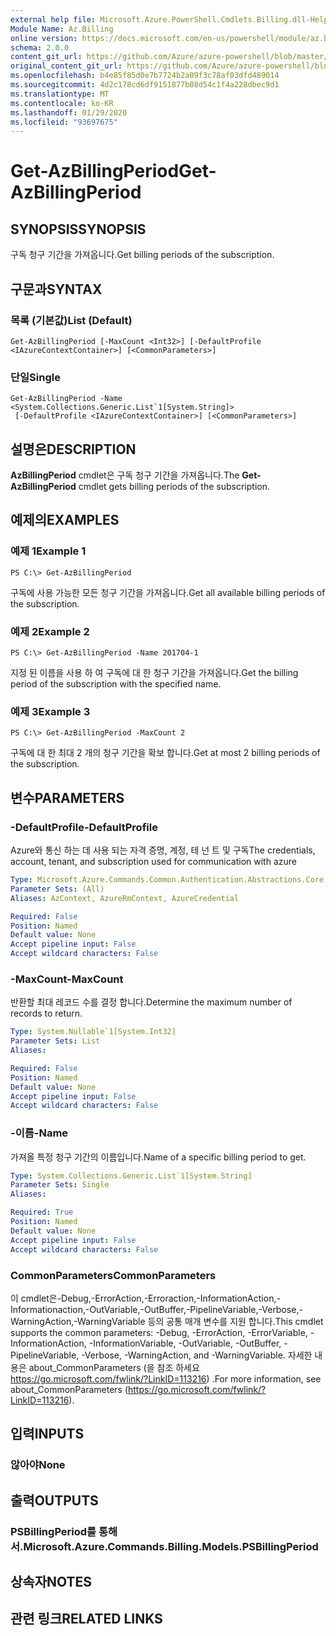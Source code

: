 ```yaml
---
external help file: Microsoft.Azure.PowerShell.Cmdlets.Billing.dll-Help.xml
Module Name: Az.Billing
online version: https://docs.microsoft.com/en-us/powershell/module/az.billing/get-azbillingperiod
schema: 2.0.0
content_git_url: https://github.com/Azure/azure-powershell/blob/master/src/Billing/Billing/help/Get-AzBillingPeriod.md
original_content_git_url: https://github.com/Azure/azure-powershell/blob/master/src/Billing/Billing/help/Get-AzBillingPeriod.md
ms.openlocfilehash: b4e85f85d0e7b7724b2a09f3c78af03dfd489014
ms.sourcegitcommit: 4d2c178cd6df9151877b08d54c1f4a228dbec9d1
ms.translationtype: MT
ms.contentlocale: ko-KR
ms.lasthandoff: 01/29/2020
ms.locfileid: "93697675"
---
```

# <span data-ttu-id="35733-101">Get-AzBillingPeriod</span><span class="sxs-lookup"><span data-stu-id="35733-101">Get-AzBillingPeriod</span></span>

## <span data-ttu-id="35733-102">SYNOPSIS</span><span class="sxs-lookup"><span data-stu-id="35733-102">SYNOPSIS</span></span>
<span data-ttu-id="35733-103">구독 청구 기간을 가져옵니다.</span><span class="sxs-lookup"><span data-stu-id="35733-103">Get billing periods of the subscription.</span></span>

## <span data-ttu-id="35733-104">구문과</span><span class="sxs-lookup"><span data-stu-id="35733-104">SYNTAX</span></span>

### <span data-ttu-id="35733-105">목록 (기본값)</span><span class="sxs-lookup"><span data-stu-id="35733-105">List (Default)</span></span>
```
Get-AzBillingPeriod [-MaxCount <Int32>] [-DefaultProfile <IAzureContextContainer>] [<CommonParameters>]
```

### <span data-ttu-id="35733-106">단일</span><span class="sxs-lookup"><span data-stu-id="35733-106">Single</span></span>
```
Get-AzBillingPeriod -Name <System.Collections.Generic.List`1[System.String]>
 [-DefaultProfile <IAzureContextContainer>] [<CommonParameters>]
```

## <span data-ttu-id="35733-107">설명은</span><span class="sxs-lookup"><span data-stu-id="35733-107">DESCRIPTION</span></span>
<span data-ttu-id="35733-108">**AzBillingPeriod** cmdlet은 구독 청구 기간을 가져옵니다.</span><span class="sxs-lookup"><span data-stu-id="35733-108">The **Get-AzBillingPeriod** cmdlet gets billing periods of the subscription.</span></span>

## <span data-ttu-id="35733-109">예제의</span><span class="sxs-lookup"><span data-stu-id="35733-109">EXAMPLES</span></span>

### <span data-ttu-id="35733-110">예제 1</span><span class="sxs-lookup"><span data-stu-id="35733-110">Example 1</span></span>
```
PS C:\> Get-AzBillingPeriod
```

<span data-ttu-id="35733-111">구독에 사용 가능한 모든 청구 기간을 가져옵니다.</span><span class="sxs-lookup"><span data-stu-id="35733-111">Get all available billing periods of the subscription.</span></span>

### <span data-ttu-id="35733-112">예제 2</span><span class="sxs-lookup"><span data-stu-id="35733-112">Example 2</span></span>
```
PS C:\> Get-AzBillingPeriod -Name 201704-1
```

<span data-ttu-id="35733-113">지정 된 이름을 사용 하 여 구독에 대 한 청구 기간을 가져옵니다.</span><span class="sxs-lookup"><span data-stu-id="35733-113">Get the billing period of the subscription with the specified name.</span></span>

### <span data-ttu-id="35733-114">예제 3</span><span class="sxs-lookup"><span data-stu-id="35733-114">Example 3</span></span>
```
PS C:\> Get-AzBillingPeriod -MaxCount 2
```

<span data-ttu-id="35733-115">구독에 대 한 최대 2 개의 청구 기간을 확보 합니다.</span><span class="sxs-lookup"><span data-stu-id="35733-115">Get at most 2 billing periods of the subscription.</span></span>

## <span data-ttu-id="35733-116">변수</span><span class="sxs-lookup"><span data-stu-id="35733-116">PARAMETERS</span></span>

### <span data-ttu-id="35733-117">-DefaultProfile</span><span class="sxs-lookup"><span data-stu-id="35733-117">-DefaultProfile</span></span>
<span data-ttu-id="35733-118">Azure와 통신 하는 데 사용 되는 자격 증명, 계정, 테 넌 트 및 구독</span><span class="sxs-lookup"><span data-stu-id="35733-118">The credentials, account, tenant, and subscription used for communication with azure</span></span>

```yaml
Type: Microsoft.Azure.Commands.Common.Authentication.Abstractions.Core.IAzureContextContainer
Parameter Sets: (All)
Aliases: AzContext, AzureRmContext, AzureCredential

Required: False
Position: Named
Default value: None
Accept pipeline input: False
Accept wildcard characters: False
```

### <span data-ttu-id="35733-119">-MaxCount</span><span class="sxs-lookup"><span data-stu-id="35733-119">-MaxCount</span></span>
<span data-ttu-id="35733-120">반환할 최대 레코드 수를 결정 합니다.</span><span class="sxs-lookup"><span data-stu-id="35733-120">Determine the maximum number of records to return.</span></span>

```yaml
Type: System.Nullable`1[System.Int32]
Parameter Sets: List
Aliases:

Required: False
Position: Named
Default value: None
Accept pipeline input: False
Accept wildcard characters: False
```

### <span data-ttu-id="35733-121">-이름</span><span class="sxs-lookup"><span data-stu-id="35733-121">-Name</span></span>
<span data-ttu-id="35733-122">가져올 특정 청구 기간의 이름입니다.</span><span class="sxs-lookup"><span data-stu-id="35733-122">Name of a specific billing period to get.</span></span>

```yaml
Type: System.Collections.Generic.List`1[System.String]
Parameter Sets: Single
Aliases:

Required: True
Position: Named
Default value: None
Accept pipeline input: False
Accept wildcard characters: False
```

### <span data-ttu-id="35733-123">CommonParameters</span><span class="sxs-lookup"><span data-stu-id="35733-123">CommonParameters</span></span>
<span data-ttu-id="35733-124">이 cmdlet은-Debug,-ErrorAction,-Erroraction,-InformationAction,-Informationaction,-OutVariable,-OutBuffer,-PipelineVariable,-Verbose,-WarningAction,-WarningVariable 등의 공통 매개 변수를 지원 합니다.</span><span class="sxs-lookup"><span data-stu-id="35733-124">This cmdlet supports the common parameters: -Debug, -ErrorAction, -ErrorVariable, -InformationAction, -InformationVariable, -OutVariable, -OutBuffer, -PipelineVariable, -Verbose, -WarningAction, and -WarningVariable.</span></span> <span data-ttu-id="35733-125">자세한 내용은 about_CommonParameters (을 참조 하세요 https://go.microsoft.com/fwlink/?LinkID=113216) .</span><span class="sxs-lookup"><span data-stu-id="35733-125">For more information, see about_CommonParameters (https://go.microsoft.com/fwlink/?LinkID=113216).</span></span>

## <span data-ttu-id="35733-126">입력</span><span class="sxs-lookup"><span data-stu-id="35733-126">INPUTS</span></span>

### <span data-ttu-id="35733-127">않아야</span><span class="sxs-lookup"><span data-stu-id="35733-127">None</span></span>

## <span data-ttu-id="35733-128">출력</span><span class="sxs-lookup"><span data-stu-id="35733-128">OUTPUTS</span></span>

### <span data-ttu-id="35733-129">PSBillingPeriod를 통해 서.</span><span class="sxs-lookup"><span data-stu-id="35733-129">Microsoft.Azure.Commands.Billing.Models.PSBillingPeriod</span></span>

## <span data-ttu-id="35733-130">상속자</span><span class="sxs-lookup"><span data-stu-id="35733-130">NOTES</span></span>

## <span data-ttu-id="35733-131">관련 링크</span><span class="sxs-lookup"><span data-stu-id="35733-131">RELATED LINKS</span></span>

